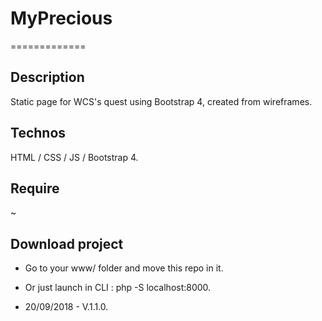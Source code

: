 # MyPrecious
=============

## Description

Static page for WCS's quest using Bootstrap 4, created from wireframes.

## Technos

HTML / CSS / JS / Bootstrap 4.

## Require
    
~

## Download project

- Go to your www/ folder and move this repo in it.
- Or just launch in CLI : php -S localhost:8000.

- 20/09/2018 - V.1.1.0.